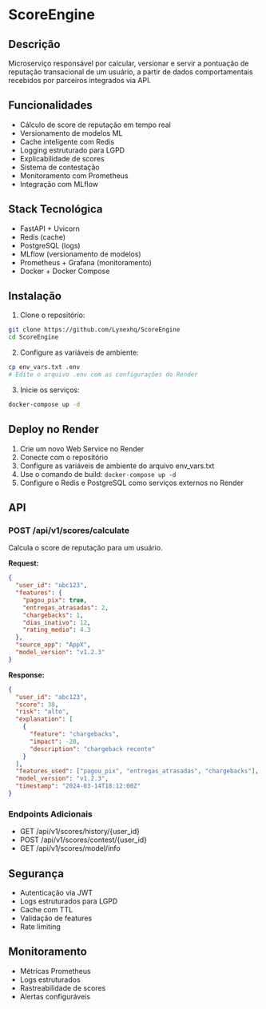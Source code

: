 # ScoreEngine

## Descrição

Microserviço responsável por calcular, versionar e servir a pontuação de reputação transacional de um usuário, a partir de dados comportamentais recebidos por parceiros integrados via API.

## Funcionalidades

- Cálculo de score de reputação em tempo real
- Versionamento de modelos ML
- Cache inteligente com Redis
- Logging estruturado para LGPD
- Explicabilidade de scores
- Sistema de contestação
- Monitoramento com Prometheus
- Integração com MLflow

## Stack Tecnológica

- FastAPI + Uvicorn
- Redis (cache)
- PostgreSQL (logs)
- MLflow (versionamento de modelos)
- Prometheus + Grafana (monitoramento)
- Docker + Docker Compose

## Instalação

1. Clone o repositório:
```bash
git clone https://github.com/Lynexhq/ScoreEngine
cd ScoreEngine
```

2. Configure as variáveis de ambiente:
```bash
cp env_vars.txt .env
# Edite o arquivo .env com as configurações do Render
```

3. Inicie os serviços:
```bash
docker-compose up -d
```

## Deploy no Render

1. Crie um novo Web Service no Render
2. Conecte com o repositório
3. Configure as variáveis de ambiente do arquivo env_vars.txt
4. Use o comando de build: `docker-compose up -d`
5. Configure o Redis e PostgreSQL como serviços externos no Render

## API

### POST /api/v1/scores/calculate

Calcula o score de reputação para um usuário.

**Request:**
```json
{
  "user_id": "abc123",
  "features": {
    "pagou_pix": true,
    "entregas_atrasadas": 2,
    "chargebacks": 1,
    "dias_inativo": 12,
    "rating_medio": 4.3
  },
  "source_app": "AppX",
  "model_version": "v1.2.3"
}
```

**Response:**
```json
{
  "user_id": "abc123",
  "score": 38,
  "risk": "alto",
  "explanation": [
    {
      "feature": "chargebacks",
      "impact": -20,
      "description": "chargeback recente"
    }
  ],
  "features_used": ["pagou_pix", "entregas_atrasadas", "chargebacks"],
  "model_version": "v1.2.3",
  "timestamp": "2024-03-14T18:12:00Z"
}
```

### Endpoints Adicionais

- GET /api/v1/scores/history/{user_id}
- POST /api/v1/scores/contest/{user_id}
- GET /api/v1/scores/model/info

## Segurança

- Autenticação via JWT
- Logs estruturados para LGPD
- Cache com TTL
- Validação de features
- Rate limiting

## Monitoramento

- Métricas Prometheus
- Logs estruturados
- Rastreabilidade de scores
- Alertas configuráveis 

